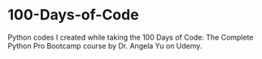 # 100-Days-of-Code
Python codes I created while taking the 100 Days of Code: The Complete Python Pro Bootcamp course by Dr. Angela Yu on Udemy.
